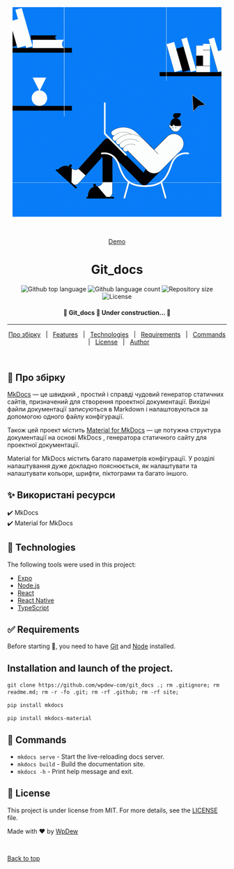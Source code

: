 <div align="center" id="top"> 
  <img src="./.github/app.gif" alt="Git_docs" />

  &#xa0;

  <a href="https://wpdew-com.github.io/git_docs/site/">Demo</a>
</div>

<h1 align="center">Git_docs</h1>

<p align="center">
  <img alt="Github top language" src="https://img.shields.io/github/languages/top/wpdew/git_docs?color=56BEB8">

  <img alt="Github language count" src="https://img.shields.io/github/languages/count/wpdew/git_docs?color=56BEB8">

  <img alt="Repository size" src="https://img.shields.io/github/repo-size/wpdew/git_docs?color=56BEB8">

  <img alt="License" src="https://img.shields.io/github/license/wpdew/git_docs?color=56BEB8">

  <!-- <img alt="Github issues" src="https://img.shields.io/github/issues/wpdew/git_docs?color=56BEB8" /> -->

  <!-- <img alt="Github forks" src="https://img.shields.io/github/forks/wpdew/git_docs?color=56BEB8" /> -->

  <!-- <img alt="Github stars" src="https://img.shields.io/github/stars/wpdew/git_docs?color=56BEB8" /> -->
</p>

<!-- Status -->

<h4 align="center"> 
	🚧  Git_docs 🚀 Under construction...  🚧
</h4> 

<hr> 

<p align="center">
  <a href="#dart-про-збірку">Про збірку</a> &#xa0; | &#xa0; 
  <a href="#sparkles-features">Features</a> &#xa0; | &#xa0;
  <a href="#rocket-technologies">Technologies</a> &#xa0; | &#xa0;
  <a href="#white_check_mark-requirements">Requirements</a> &#xa0; | &#xa0;
  <a href="#checkered_flag-commands">Commands</a> &#xa0; | &#xa0;
  <a href="#memo-license">License</a> &#xa0; | &#xa0;
  <a href="https://github.com/wpdew" target="_blank">Author</a>
</p>

<br>

## :dart: Про збірку ##


[MkDocs](https://www.mkdocs.org/) — це швидкий , простий і справді чудовий генератор статичних сайтів, призначений для створення проектної документації. Вихідні файли документації записуються в Markdown і налаштовуються за допомогою одного файлу конфігурації.

Також цей проект містить [Material for MkDocs]() — це потужна структура документації на основі MkDocs , генератора статичного сайту для проектної документації.

Material for MkDocs містить багато параметрів конфігурації. У розділі налаштування дуже докладно пояснюється, як налаштувати та налаштувати кольори, шрифти, піктограми та багато іншого.

## :sparkles: Використані ресурси ##

:heavy_check_mark: MkDocs\
:heavy_check_mark: Material for MkDocs

## :rocket: Technologies ##

The following tools were used in this project:

- [Expo](https://expo.io/)
- [Node.js](https://nodejs.org/en/)
- [React](https://pt-br.reactjs.org/)
- [React Native](https://reactnative.dev/)
- [TypeScript](https://www.typescriptlang.org/)

## :white_check_mark: Requirements ##

Before starting :checkered_flag:, you need to have [Git](https://git-scm.com) and [Node](https://nodejs.org/en/) installed.

## Installation and launch of the project. 

```
git clone https://github.com/wpdew-com/git_docs .; rm .gitignore; rm readme.md; rm -r -fo .git; rm -rf .github; rm -rf site;
```

```
pip install mkdocs
```

```
pip install mkdocs-material
```

## :checkered_flag: Commands ##

* `mkdocs serve` - Start the live-reloading docs server.
* `mkdocs build` - Build the documentation site.
* `mkdocs -h` - Print help message and exit.


## :memo: License ##

This project is under license from MIT. For more details, see the [LICENSE](LICENSE.md) file.


Made with :heart: by <a href="https://github.com/wpdew" target="_blank">WpDew</a>

&#xa0;

<a href="#top">Back to top</a>
